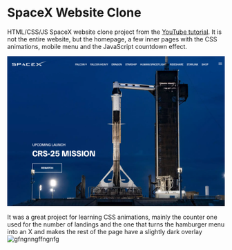 # SpaceX Website Clone

HTML/CSS/JS SpaceX website clone project from the [YouTube tutorial](https://www.youtube.com/watch?v=wryPX7KSwSc). It is not the entire website, but the homepage, a few inner pages with the CSS animations, mobile menu and the JavaScript countdown effect.

![SpaceX Website](img/screen.jpg)

It was a great project for learning CSS animations, mainly the counter one used for the number of landings and the one that turns the hamburger menu into an X and makes the rest of the page have a slightly dark overlay
![gfngnngffngnfg](https://user-images.githubusercontent.com/66571275/185794672-5ba0e16d-e286-44af-8424-6ee067b6fdd9.png)
